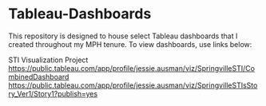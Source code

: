 # Tableau-Dashboards
This repository is designed to house select Tableau dashboards that I created throughout my MPH tenure. To view dashboards, use links below:

STI Visualization Project
https://public.tableau.com/app/profile/jessie.ausman/viz/SpringvilleSTI/CombinedDashboard
https://public.tableau.com/app/profile/jessie.ausman/viz/SpringvilleSTIsStory_Ver1/Story1?publish=yes

